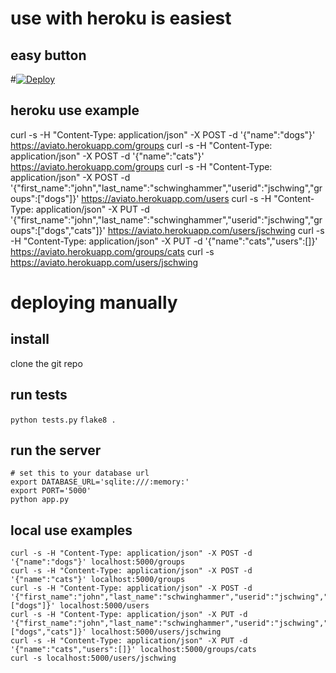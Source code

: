 # use with heroku is easiest
## easy button
#[![Deploy](https://www.herokucdn.com/deploy/button.png)](https://heroku.com/deploy?template=https://github.com/tr3buchet/aviato)

## heroku use example
curl -s -H "Content-Type: application/json" -X POST -d '{"name":"dogs"}' https://aviato.herokuapp.com/groups
curl -s -H "Content-Type: application/json" -X POST -d '{"name":"cats"}' https://aviato.herokuapp.com/groups
curl -s -H "Content-Type: application/json" -X POST -d '{"first_name":"john","last_name":"schwinghammer","userid":"jschwing","groups":["dogs"]}' https://aviato.herokuapp.com/users
curl -s -H "Content-Type: application/json" -X PUT -d '{"first_name":"john","last_name":"schwinghammer","userid":"jschwing","groups":["dogs","cats"]}' https://aviato.herokuapp.com/users/jschwing
curl -s -H "Content-Type: application/json" -X PUT -d '{"name":"cats","users":[]}' https://aviato.herokuapp.com/groups/cats
curl -s https://aviato.herokuapp.com/users/jschwing


# deploying manually
## install
clone the git repo

## run tests
`python tests.py`
`flake8 .`

## run the server
```
# set this to your database url
export DATABASE_URL='sqlite:///:memory:'
export PORT='5000'
python app.py
```

## local use examples
```
curl -s -H "Content-Type: application/json" -X POST -d '{"name":"dogs"}' localhost:5000/groups
curl -s -H "Content-Type: application/json" -X POST -d '{"name":"cats"}' localhost:5000/groups
curl -s -H "Content-Type: application/json" -X POST -d '{"first_name":"john","last_name":"schwinghammer","userid":"jschwing","groups":["dogs"]}' localhost:5000/users
curl -s -H "Content-Type: application/json" -X PUT -d '{"first_name":"john","last_name":"schwinghammer","userid":"jschwing","groups":["dogs","cats"]}' localhost:5000/users/jschwing
curl -s -H "Content-Type: application/json" -X PUT -d '{"name":"cats","users":[]}' localhost:5000/groups/cats
curl -s localhost:5000/users/jschwing
```


